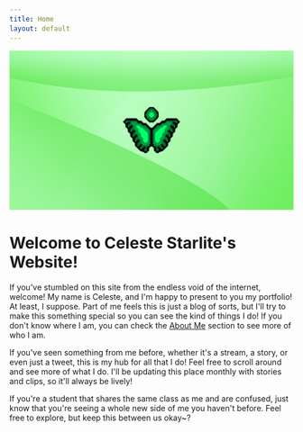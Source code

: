 ```yaml
---
title: Home
layout: default
---
```

![Image](assets/cover.png)

# Welcome to Celeste Starlite's Website! #
If you've stumbled on this site from the endless void of the internet, welcome! My name is Celeste, and I'm happy to present to you my portfolio! At least, I suppose. Part of me feels this is just a blog of sorts, but I'll try to make this something special so you can see the kind of things I do! If you don't know where I am, you can check the [About Me](about) section to see more of who I am.

If you've seen something from me before, whether it's a stream, a story, or even just a tweet, this is my hub for all that I do! Feel free to scroll around and see more of what I do. I'll be updating this place monthly with stories and clips, so it'll always be lively!

If you're a student that shares the same class as me and are confused, just know that you're seeing a whole new side of me you haven't before. Feel free to explore, but keep this between us okay~?